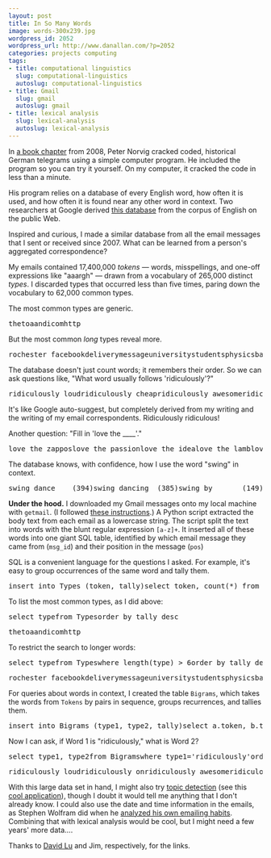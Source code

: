 ```yaml
---
layout: post
title: In So Many Words
image: words-300x239.jpg
wordpress_id: 2052
wordpress_url: http://www.danallan.com/?p=2052
categories: projects computing
tags:
- title: computational linguistics
  slug: computational-linguistics
  autoslug: computational-linguistics
- title: Gmail
  slug: gmail
  autoslug: gmail
- title: lexical analysis
  slug: lexical-analysis
  autoslug: lexical-analysis
---
```


In [a book chapter](http://norvig.com/ngrams/) from 2008, Peter Norvig cracked coded, historical German telegrams using a simple computer program. He included the program so you can try it yourself. On my computer, it cracked the code in less than a minute.

His program relies on a database of every English word, how often it is used, and how often it is found near any other word in context. Two researchers at Google derived [this database](http://www.ldc.upenn.edu/Catalog/CatalogEntry.jsp?catalogId=LDC2006T13) from the corpus of English on the public Web.

Inspired and curious, I made a similar database from all the email messages that I sent or received since 2007. What can be learned from a person's aggregated correspondence?

My emails contained 17,400,000 _tokens_ — words, misspellings, and one-off expressions like "aaargh" — drawn from a vocabulary of 265,000 distinct _types_. I discarded types that occurred less than five times, paring down the vocabulary to 62,000 common types.

The most common types are generic.
<pre class="brush: plain">thetoaandicomhttp</pre>
But the most common _long_ types reveal more.
<pre class="brush: plain">rochester facebookdeliverymessageuniversitystudentsphysicsbaltimoresubjecthopkins</pre>
The database doesn't just count words; it remembers their order. So we can ask questions like, "What word usually follows 'ridiculously'?"
<pre class="brush: plain">ridiculously loudridiculously cheapridiculously awesomeridiculously ridiculousridiculously hot</pre>
It's like Google auto-suggest, but completely derived from my writing and the writing of my email correspondents. Ridiculously ridiculous!

Another question: "Fill in 'love the ____'."
<pre class="brush: plain">love the zapposlove the passionlove the idealove the lamblove the pictureslove the sideburns</pre>
The database knows, with confidence, how I use the word "swing" in context.
<pre class="brush: plain">swing dance    (394)swing dancing  (385)swing by       (149)swing in        (74)</pre>
**Under the hood.** I downloaded my Gmail messages onto my local machine with ``getmail``. (I followed [these instructions](http://datalinkcontrol.net/dlc/content/gmail-backup-getmail).) A Python script extracted the body text from each email as a lowercase string. The script split the text into words with the blunt regular expression ``[a-z]+``. It inserted all of these words into one giant SQL table, identified by which email message they came from (``msg_id``) and their position in the message (``pos``)

SQL is a convenient language for the questions I asked. For example, it's easy to group occurrences of the same word and tally them.
<pre class="brush: sql">insert into Types (token, tally)select token, count(*) from Tokensgroup by token</pre>
To list the most common types, as I did above:
<pre class="brush: sql">select typefrom Typesorder by tally desc</pre><pre class="brush: plain">thetoaandicomhttp</pre>
To restrict the search to longer words:
<pre class="brush: sql">select typefrom Typeswhere length(type) &gt; 6order by tally desc</pre><pre class="brush: plain">rochester facebookdeliverymessageuniversitystudentsphysicsbaltimoresubjecthopkins</pre>
For queries about words in context, I created the table ``Bigrams``, which takes the words from ``Tokens`` by pairs in sequence, groups recurrences, and tallies them.
<pre class="brush: sql">insert into Bigrams (type1, type2, tally)select a.token, b.token, count(*)from Tokens a join Tokens b where a.msg_id=b.msg_id and b.pos=1+a.posgroup by a.token, b.token</pre>
Now I can ask, if Word 1 is "ridiculously," what is Word 2?
<pre class="brush: sql">select type1, type2from Bigramswhere type1=&#039;ridiculously&#039;order by tally desc</pre><pre class="brush: plain">ridiculously loudridiculously onridiculously awesomeridiculously ridiculousridiculously hot</pre>
With this large data set in hand, I might also try [topic detection](http://en.wikipedia.org/wiki/Latent_Dirichlet_allocation) (see this [cool application](http://blog.echen.me/2011/06/27/topic-modeling-the-sarah-palin-emails/)), though I doubt it would tell me anything that I don't already know. I could also use the date and time information in the emails, as Stephen Wolfram did when he [analyzed his own emailing habits](http://blog.stephenwolfram.com/2012/03/the-personal-analytics-of-my-life/). Combining that with lexical analysis would be cool, but I might need a few years' more data....

Thanks to [David Lu](http://www.probablydavid.com) and Jim, respectively, for the links.
